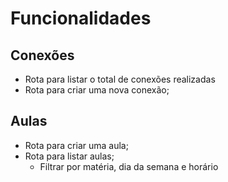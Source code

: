 # Funcionalidades

## Conexões

- Rota para listar o total de conexões realizadas
- Rota para criar uma nova conexão;

## Aulas

- Rota para criar uma aula;
- Rota para listar aulas;
  - Filtrar por matéria, dia da semana e horário
